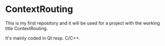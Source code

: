 # ContextRouting

This is my first repository and it will be used for a project with the working title ContextRouting.

It's mainly coded in Qt resp. C/C++.
